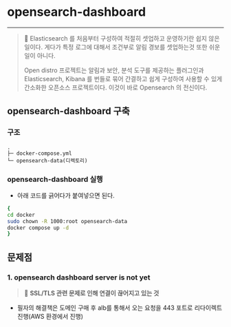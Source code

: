 # opensearch-dashboard
---
>📝 Elasticsearch 를 처음부터 구성하여 적절히 셋업하고 운영하기란 쉽지 않은 일이다.
>게다가 특정 로그에 대해서 조건부로 알림 경보를 셋업하는것 또한 쉬운일이 아니다.
>
>Open distro 프로젝트는 알림과 보안, 분석 도구를 제공하는 플러그인과 Elasticsearch, Kibana 를 번들로 묶어 간결하고 쉽게 구성하여 사용할 수 있게 간소화한 오픈소스 프로젝트이다. 이것이 바로 Opensearch 의 전신이다.

## opensearch-dashboard 구축
### 구조
```
.
├─ docker-compose.yml
└─ opensearch-data(디렉토리)
```
### opensearch-dashboard 실행
* 아래 코드를 긁어다가 붙여넣으면 된다.
```bash
{
cd docker
sudo chown -R 1000:root opensearch-data
docker compose up -d
}
```

## 문제점
### 1. opensearch dashboard server is not yet
> 📝 **SSL/TLS 관련 문제로 인해 연결이 끊어지고 있는 것**
- 필자의 해결책은 도메인 구매 후 alb를 통해서 오는 요청을 443 포트로 리다이렉트 진행(AWS 환경에서 진행)
